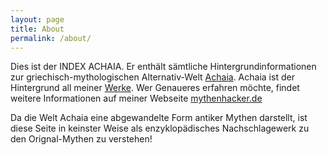```yaml
---
layout: page
title: About
permalink: /about/
---
```


Dies ist der INDEX ACHAIA. Er enthält sämtliche Hintergrundinformationen zur griechisch-mythologischen Alternativ-Welt [Achaia](/achaia/). Achaia ist der Hintergrund all meiner [Werke](/werke/). Wer Genaueres erfahren möchte, findet weitere Informationen auf meiner Webseite [mythenhacker.de](https://mythenhacker.de)

Da die Welt Achaia eine abgewandelte Form antiker Mythen darstellt, ist diese Seite in keinster Weise als enzyklopädisches Nachschlagewerk zu den Orignal-Mythen zu verstehen!
